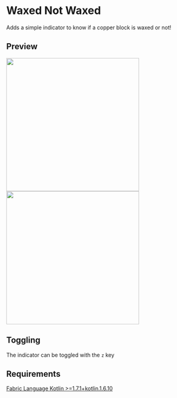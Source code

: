 # Waxed Not Waxed

Adds a simple indicator to know if a copper block is waxed or not!

## Preview

<img src="https://i.imgur.com/HzCMLDs.png" width=350>
<img src="https://i.imgur.com/WjCDL5t.png" width=350>

## Toggling

The indicator can be toggled with the `z` key

## Requirements

[Fabric Language Kotlin >=1.7.1+kotlin.1.6.10](https://modrinth.com/mod/fabric-language-kotlin)

